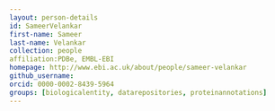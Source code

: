 ```yaml
---
layout: person-details
id: SameerVelankar
first-name: Sameer
last-name: Velankar
collection: people
affiliation:PDBe, EMBL-EBI
homepage: http://www.ebi.ac.uk/about/people/sameer-velankar
github_username: 
orcid: 0000-0002-8439-5964
groups: [biologicalentity, datarepositories, proteinannotations]
---
```

